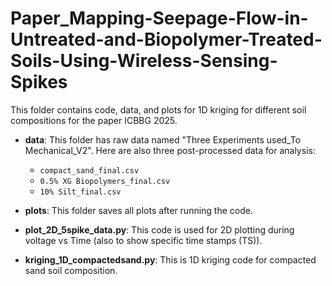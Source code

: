 # Paper_Mapping-Seepage-Flow-in-Untreated-and-Biopolymer-Treated-Soils-Using-Wireless-Sensing-Spikes
This folder contains code, data, and plots for 1D kriging for different soil compositions for the paper ICBBG 2025.

* **data**: This folder has raw data named "Three Experiments used_To Mechanical_V2". Here are also three post-processed data for analysis:
  * `compact_sand_final.csv`
  * `0.5% XG Biopolymers_final.csv`
  * `10% Silt_final.csv`

* **plots**: This folder saves all plots after running the code.

* **plot_2D_5spike_data.py**: This code is used for 2D plotting during voltage vs Time (also to show specific time stamps (TS)).

* **kriging_1D_compactedsand.py**: This is 1D kriging code for compacted sand soil composition.

